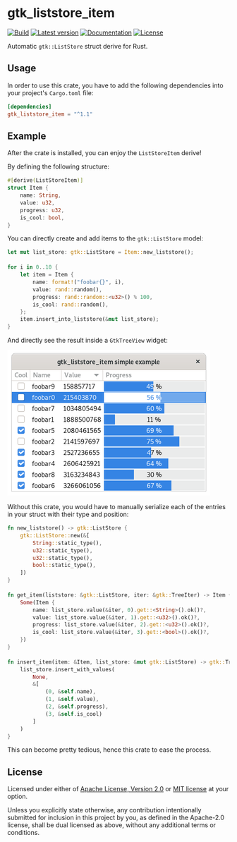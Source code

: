 # gtk_liststore_item

[![Build](https://github.com/MicroJoe/gtk_liststore_item/actions/workflows/ci.yml/badge.svg)](https://github.com/MicroJoe/gtk_liststore_item/actions/workflows/ci.yml)
[![Latest version](https://img.shields.io/crates/v/gtk_liststore_item.svg)](https://crates.io/crates/gtk_liststore_item)
[![Documentation](https://docs.rs/gtk_liststore_item/badge.svg)](https://docs.rs/gtk_liststore_item)
[![License](https://img.shields.io/crates/l/gtk_liststore_item.svg)](https://crates.io/crates/gtk_liststore_item)

Automatic `gtk::ListStore` struct derive for Rust.

## Usage

In order to use this crate, you have to add the following dependencies into
your project's `Cargo.toml` file:

```toml
[dependencies]
gtk_liststore_item = "^1.1"
```

## Example

After the crate is installed, you can enjoy the `ListStoreItem` derive!

By defining the following structure:

```rust
#[derive(ListStoreItem)]
struct Item {
    name: String,
    value: u32,
    progress: u32,
    is_cool: bool,
}
```

You can directly create and add items to the `gtk::ListStore` model:

```rust
let mut list_store: gtk::ListStore = Item::new_liststore();

for i in 0..10 {
    let item = Item {
        name: format!("foobar{}", i),
        value: rand::random(),
        progress: rand::random::<u32>() % 100,
        is_cool: rand::random(),
    };
    item.insert_into_liststore(&mut list_store);
}
```

And directly see the result inside a `GtkTreeView` widget:

![Example screenshot with a table containing multiple entries](docs/gtk_liststore_example_simple.png)

Without this crate, you would have to manually serialize each of the entries in
your struct with their type and position:

```rust
fn new_liststore() -> gtk::ListStore {
    gtk::ListStore::new(&[
        String::static_type(),
        u32::static_type(),
        u32::static_type(),
        bool::static_type(),
    ])
}

fn get_item(liststore: &gtk::ListStore, iter: &gtk::TreeIter) -> Item {
    Some(Item {
        name: list_store.value(&iter, 0).get::<String>().ok()?,
        value: list_store.value(&iter, 1).get::<u32>().ok()?,
        progress: list_store.value(&iter, 2).get::<u32>().ok()?,
        is_cool: list_store.value(&iter, 3).get::<bool>().ok()?,
    })
}

fn insert_item(item: &Item, list_store: &mut gtk::ListStore) -> gtk::TreeIter {
    list_store.insert_with_values(
        None,
        &[
            (0, &self.name),
            (1, &self.value),
            (2, &self.progress),
            (3, &self.is_cool)
        ]
    )
}
```

This can become pretty tedious, hence this crate to ease the process.

## License

Licensed under either of [Apache License, Version 2.0](LICENSE-APACHE) or [MIT
license](LICENSE-MIT) at your option.

Unless you explicitly state otherwise, any contribution intentionally submitted
for inclusion in this project by you, as defined in the Apache-2.0 license,
shall be dual licensed as above, without any additional terms or conditions.
